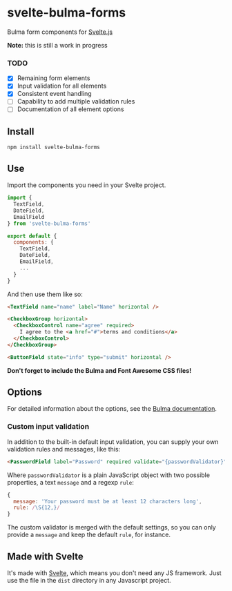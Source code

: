 # svelte-bulma-forms
Bulma form components for [Svelte.js](https://svelte.technology/)

**Note:** this is still a work in progress

### TODO
- [x] Remaining form elements
- [x] Input validation for all elements
- [x] Consistent event handling
- [ ] Capability to add multiple validation rules
- [ ] Documentation of all element options

## Install

`npm install svelte-bulma-forms`

## Use

Import the components you need in your Svelte project.

````javascript
import {
  TextField,
  DateField,
  EmailField
} from 'svelte-bulma-forms'

export default {
  components: {
    TextField,
    DateField,
    EmailField,
	...
  }
}
````
And then use them like so:

````html
<TextField name="name" label="Name" horizontal />

<CheckboxGroup horizontal>
  <CheckboxControl name="agree" required>
    I agree to the <a href="#">terms and conditions</a>
  </CheckboxControl>
</CheckboxGroup>

<ButtonField state="info" type="submit" horizontal />
````
**Don't forget to include the Bulma and Font Awesome CSS files!**

## Options

For detailed information about the options, see the [Bulma documentation](https://bulma.io/documentation/form/).

### Custom input validation
In addition to the built-in default input validation, you can supply your own validation rules and messages, like this:

````html
<PasswordField label="Password" required validate="{passwordValidator}" />
````
Where `passwordValidator` is a plain JavaScript object with two possible properties, a text `message` and a regexp `rule`: 

````javascript
{
  message: 'Your password must be at least 12 characters long',
  rule: /\S{12,}/
}
````
The custom validator is merged with the default settings, so you can only provide a `message` and keep the default `rule`, for instance.

## Made with Svelte
It's made with [Svelte](https://svelte.technology/), which means you don't need any JS framework. Just use the file in the `dist` directory in any Javascript project.
